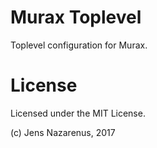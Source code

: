 Murax Toplevel
=====

Toplevel configuration for Murax.

License
=====
Licensed under the MIT License.

(c) Jens Nazarenus, 2017
